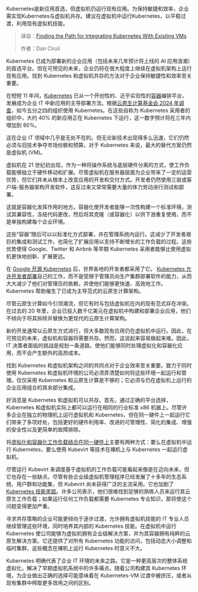 
<!--
title: Kubernetes 融合现有虚机：路径探索与实践
cover: https://cdn.thenewstack.io/media/2025/10/b2cddd08-fall.jpeg
summary: Kubernetes是新应用首选，但虚拟机仍运行现有应用。为保持敏捷和效率，企业需实现Kubernetes与虚拟机共存。建议在虚拟机中运行Kubernetes，以平稳过渡，利用现有虚拟机技能。
-->

Kubernetes是新应用首选，但虚拟机仍运行现有应用。为保持敏捷和效率，企业需实现Kubernetes与虚拟机共存。建议在虚拟机中运行Kubernetes，以平稳过渡，利用现有虚拟机技能。

> 译自：[Finding the Path for Integrating Kubernetes With Existing VMs](https://thenewstack.io/finding-the-path-for-integrating-kubernetes-with-existing-vms/)
> 
> 作者：Dan Ciruli

Kubernetes 已成为部署新的企业应用（包括未来几年预计将上线的 AI 应用浪潮）的首选平台。但在可预见的未来，企业仍将在很大程度上继续在虚拟机架构上运行现有应用。找到 Kubernetes 和虚拟机共存的方法对于企业保持敏捷性和效率至关重要。

在短短 11 年间，[Kubernetes](https://thenewstack.io/kubernetes/) 已从一个开创性的、近乎实验性的[容器](https://thenewstack.io/containers/)编排平台，发展成为企业 IT 中新应用的主导部署方法。根据[云原生计算基金会 2024 年调查](https://www.cncf.io/blog/2024/06/06/the-voice-of-kubernetes-experts-report-2024-the-data-trends-driving-the-future-of-the-enterprise/)，如今五分之四的组织使用 Kubernetes。在这些自称为 Kubernetes 采用者的组织中，大约 40% 的新应用正在 Kubernetes 下运行，这一数字预计将在三年内增加到 80%。

这在企业 IT 领域中几乎是无处不在的。但无论新技术出现得多么迅速，它们仍然必须与旧技术争夺市场份额和预算。对于 Kubernetes 来说，最大的替代方案仍然是虚拟机 (VM)。

虚拟机在 21 世纪初出现，作为一种将操作系统与底层硬件分离的方式，使工作负载能够独立于硬件移动和扩展。尽管虚拟机在服务器层面为企业带来了一定的运营优势，但它们并未从根本上改变应用的开发和交付方式。开发者仍然使用三层或客户端-服务器架构开发软件，这反过来又常常需要大量的体力劳动进行测试和部署。

这就是容器化发挥作用的地方。容器化使开发者能够一次性构建一个标准环境，测试其兼容性，冻结代码更改，然后将其克隆（或容器化）以供下游重复使用，而不是单独构建每个企业环境。

这些“容器”随后可以以标准化方式部署，并在管理系统内运行。这减少了开发者艰巨的集成和测试工作，也简化了扩展应用以支持不断增长的工作负载的过程。这些优势使得 Google、Twitter 和 Airbnb 等早期 Kubernetes 采用者能够比使用虚拟机更快地创新、扩展更远。

在 [Google 开源 Kubernetes](https://thenewstack.io/kubecon-europe-how-google-will-evolve-kubernetes-in-ai-era/) 后，世界各地的开发者都采用了它。 [Kubernetes 允许开发者部署](https://thenewstack.io/a-look-at-kubernetes-deployment/)自己的工作，而不是受限于管理员向生产集群部署软件的能力，从而大大减少了他们对管理员的依赖，并使他们能够更快速、高效地工作。Kubernetes 帮助催生了已成为主导范式的云原生计算架构。

尽管云原生计算如今引领潮流，但它有时与包括虚拟机在内的现有范式存在冲突。在过去的 20 年里，企业已投入数千亿美元在虚拟机中构建和部署企业应用，他们不倾向于将其拆除并替换为更现代的云原生计算架构。

新的开发通常以云原生方式进行，但大多数现有应用仍在虚拟机中运行。因此，在可预见的未来，虚拟机和容器将需要共存。然而，这说起来容易做起来难。因此，IT 决策者面临的挑战是规划一条道路，使他们能够同时处理虚拟化和容器化应用，而不会产生额外的高昂成本。

找到 Kubernetes 和虚拟机架构之间的共同点对于企业效率至关重要。致力于同时使用 Kubernetes 和虚拟机环境的公司必须弄清楚如何将这些环境一起运行和管理。仅仅采用 Kubernetes 和云原生计算是不够的；它必须与仍在虚拟机上运行的企业应用组合的其余部分集成。

好消息是 Kubernetes 和虚拟机可以共存。首先，通过正确的平台选择，Kubernetes 和虚拟机实际上都可以运行在相同的行业标准 x86 机器上。尽管许多企业在独立的物理机上运行虚拟机和 Kubernetes，但在同一硬件上一起运行它们带来了多项好处，包括更好的硬件利用率、改进的可管理性、简化的集成、增强的安全性以及更简单的故障排除。

将[虚拟化和容器化工作负载结合在同一硬件上](https://thenewstack.io/state-of-virtualization-report-reflects-shifting-strategies/)主要有两种方式：要么在虚拟机中运行 Kubernetes，要么使用 Kubevirt 等技术在裸机上与 Kubernetes 一起运行虚拟机。

尽管运行 Kubevirt 来调度基于虚拟机的工作负载可能看起来像是在迈向未来，但它也存在一些缺点。尽管有些企业级虚拟机管理程序已经发展了十多年的生态系统、用户群和功能集，但 Kubevirt 尚未获得广泛的主流采用。它也加剧了 [Kubernetes 技能差距](https://thenewstack.io/overcoming-the-kubernetes-skills-gap-in-edge-computing/)。许多公司表示，他们很难找到足够的熟练人员来运行其云原生工作负载；如果运行任何工作负载都需要 Kubernetes 专业知识，那将使这个问题变得更加严重。

寻求共存策略的企业可能更倾向于逐步过渡，允许拥有虚拟机技能的 IT 专业人员继续管理这些环境，同时培养其内部的 Kubernetes 技能。在虚拟机中运行 Kubernetes 使公司能够为虚拟机拥有企业级解决方案，并为其容器拥有纯粹的云原生解决方案。它还提供了对所有 Kubernetes 功能的访问，包括动态大小调整和临时集群，这些概念在裸机上运行 Kubernetes 时意义不大。

Kubernetes 明确代表了企业 IT 环境的未来之路。它是一种更高层次的整体系统虚拟化，解决了早期虚拟机系统中的许多痛点。随着公司构建其 Kubernetes 环境，为企业做出正确的选择可能意味着在 Kubernetes-VM 过渡中被挤压，或者从现有集群中榨取更多效用之间的区别。
